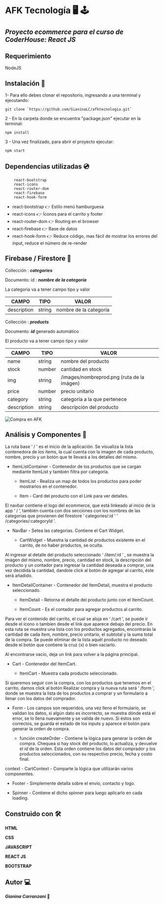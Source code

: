 # **AFK Tecnología** :desktop_computer: :joystick:

## _Proyecto ecommerce para el curso de CoderHouse: React JS_

## Requerimiento
NodeJS

## Instalación 🔧
1- Para ello debes clonar el repositorio, ingresando a una terminal y ejecutando:

```
git clone `https://github.com/GianinaLC/afktecnologia.git`
```

2 - En la carpeta donde se encuentra "package.json" ejecutar en la terminal:

```
npm install
```
3 - Una vez finalizado, para abrir el proyecto ejecutar:

```
npm start
```

## Dependencias utilizadas :cd:
```
    react-bootstrap 
    react-icons
    react-router-dom
    react-firebase
    react-hook-form
```

- react-bootstrap :point_right: Estilo menú hamburguesa
- react-icons :point_right: Íconos para el carrito y footer
- react-router-dom :point_right: Routing en el browser
- react-firebase :point_right:  Base de datos
- react-hook-form :point_right: Reduce código, mas fácil de mostrar los errores del input, reduce el número de re-render


## Firebase / Firestore :memo:
Collección : **_categories_**

Documento: id : **_nombre de la categoria_**

La categoria va a tener campo tipo y valor

| CAMPO | TIPO | VALOR |
| ------ | ------ | ------ |
| description | string | nombre de la categoría


Collección : **_products_**

Documento: **_id_** generado automático

El producto va a tener campo tipo y valor

| CAMPO | TIPO | VALOR |
| ------ | ------ | ------ |
| name | string | nombre del producto
| stock | number| cantidad en stock
| img | string | /images/nombreprod.png (ruta de la imágen)
| price | number | precio unitario
| category | string | categoría a la que pertenece
| description | string | descripción del producto



![Compra en AFK](./docs/afk-compra.gif)


## Análisis y Componentes 🔩

La ruta base ‘ / ’ es el inicio de la aplicación.
Se visualiza la lista contenedora de los items, la cual cuenta con la ímagen de cada producto, nombre, precio y un botón que te llevará a los detalles del mismo.

- ItemListContainer - Contenedor de los productos que se cargan mediante ItemList y también filtra por categoría. 

    - ItemList - Realiza un map de todos los productos para poder mostrarlos en el contenedor.

    - Item - Card del producto con el Link para ver detalles.


El navbar contiene el logo del ecommerce, que está linkeado al inicio de la app ‘ / ’, también cuenta con dos secciones con los nombres de las categorías que provienen del firestore
‘ categories/:id ’
‘ /categories/:categoryId ’.

- NavBar - Setea las categorias. Contiene el Cart Widget.

    - CartWidget - Muestra la cantidad de productos existente en el carrito, de no haber productos, se oculta.

Al ingresar al detalle del producto seleccionado
‘ /item/:id ’ ,
se muestra la imágen del mismo, nombre, precio, cantidad en stock, la descripción del producto y un contador para ingresar la cantidad deseada a comprar, una vez decidida la cantidad, dandole click al botón de agregar al carrito, éste será añadido. 

- ItemDetailContainer - Contenedor del ItemDetail, muestra el producto seleccionado.
    
    - ItemDetail - Retorna el detalle del producto junto con el ItemCount.

    - ItemCount - Es el contador para agregar productos al carrito.


Para ver el contenido del carrito, el cual se aloja en 
‘ /cart ’,
se puede ir desde el ícono o tambíen desde el link que aparece debajo del precio.
En esta ruta se muestra una lista con los productos agregados, encontrarás la cantidad de cada ítem, nombre, precio unitario, el subtotal y la suma total de la compra.
Se puede eliminar de la lista aquél producto no deseado desde el botón que contiene la cruz (x) o bien vaciarlo.

Al encontrarse vacío, deja un link para volver a la página principal.

- Cart - Contenedor del ItemCart.

    - ItemCart - Muestra cada producto seleccionado.


Si queremos seguir con la compra, con los productos que tenemos en el carrito, damos click al botón Realizar compra y la nueva ruta será
‘ /form ’,
donde se muestra la lista de los productos a comprar y un formulario a llenar con los datos del comprador.


- Form - Los campos son requeridos, una vez lleno el formulario, se validan los datos, si algún dato es incorrecto, se muestra dónde está el error, se lo llena nuevamente y se valida de nuevo. Si éstos son correctos, se guarda el estado de los inputs y aparece el botón para generar la orden de compra. 

    - función createOrder - Contiene la lógica para generar la orden de compra. Chequea si hay stock del producto, lo actualiza, y devuelve el _id_ de la orden. Esta orden contiene los datos del comprador y los productos seleccionados, con su respectivo precio, fecha y costo final. 



context - CartContext - Comparte la lógica que utilizarán varios componentes.

- Footer - Simplemente detalla sobre el envío, contacto y logo.

- Spinner - Contiene el dicho spinner para luego aplicarlo en cada loading.


## Construido con 🛠️

**HTML**

**CSS**

**JAVASCRIPT**

**REACT JS**

**BOOTSTRAP**

## Autor :computer:

_**Gianina Carranzani**_ :metal: